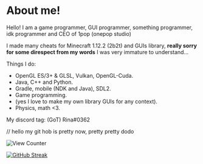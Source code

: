 # About me!
Hello! I am a game programmer, GUI programmer, something programmer, idk programmer and
CEO of 1pop (onepop studio)

I made many cheats for Minecraft 1.12.2 (2b2t) and GUIs library, **really sorry for some direspect from my words** I was very immature to understand...

Things I do:
- OpenGL ES/3+ & GLSL, Vulkan, OpenGL-Cuda.
- Java, C++ and Python.
- Gradle, mobile (NDK and Java), SDL2.
- Game programming.
- (yes I love to make my own library GUIs for any context).
- Physics, math <3.

My discord tag: (GoT) Rina#0362

// hello my git hob is pretty now, pretty pretty dodo

<img src="https://komarev.com/ghpvc/?username=SirRina&style=flat-square" alt="View Counter"/>

[![GitHub Streak](http://github-readme-streak-stats.herokuapp.com?user=MrsRina&theme=dark&hide_border=true&date_format=n%2Fj%5B%2FY%5D)](https://git.io/streak-stats)
